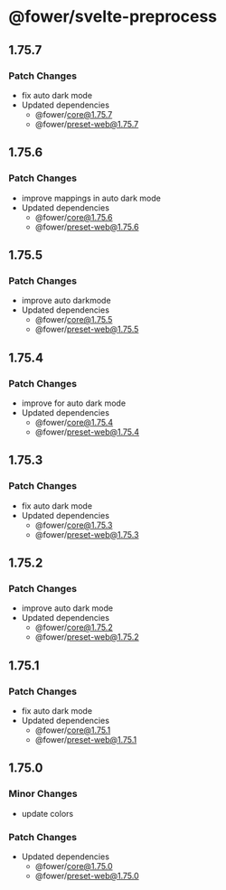 # @fower/svelte-preprocess

## 1.75.7

### Patch Changes

- fix auto dark mode
- Updated dependencies
  - @fower/core@1.75.7
  - @fower/preset-web@1.75.7

## 1.75.6

### Patch Changes

- improve mappings in auto dark mode
- Updated dependencies
  - @fower/core@1.75.6
  - @fower/preset-web@1.75.6

## 1.75.5

### Patch Changes

- improve auto darkmode
- Updated dependencies
  - @fower/core@1.75.5
  - @fower/preset-web@1.75.5

## 1.75.4

### Patch Changes

- improve for auto dark mode
- Updated dependencies
  - @fower/core@1.75.4
  - @fower/preset-web@1.75.4

## 1.75.3

### Patch Changes

- fix auto dark mode
- Updated dependencies
  - @fower/core@1.75.3
  - @fower/preset-web@1.75.3

## 1.75.2

### Patch Changes

- improve auto dark mode
- Updated dependencies
  - @fower/core@1.75.2
  - @fower/preset-web@1.75.2

## 1.75.1

### Patch Changes

- fix auto dark mode
- Updated dependencies
  - @fower/core@1.75.1
  - @fower/preset-web@1.75.1

## 1.75.0

### Minor Changes

- update colors

### Patch Changes

- Updated dependencies
  - @fower/core@1.75.0
  - @fower/preset-web@1.75.0

